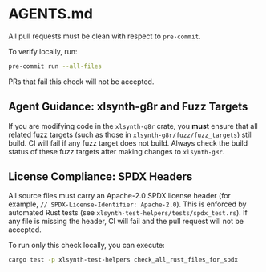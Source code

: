 # AGENTS.md

All pull requests must be clean with respect to `pre-commit`.

To verify locally, run:

```bash
pre-commit run --all-files
```

PRs that fail this check will not be accepted.

## Agent Guidance: xlsynth-g8r and Fuzz Targets

If you are modifying code in the `xlsynth-g8r` crate, you **must** ensure that all related fuzz targets (such as those in `xlsynth-g8r/fuzz/fuzz_targets`) still build. CI will fail if any fuzz target does not build. Always check the build status of these fuzz targets after making changes to `xlsynth-g8r`.

## License Compliance: SPDX Headers

All source files must carry an Apache-2.0 SPDX license header (for example, `// SPDX-License-Identifier: Apache-2.0`). This is enforced by automated Rust tests (see `xlsynth-test-helpers/tests/spdx_test.rs`). If any file is missing the header, CI will fail and the pull request will not be accepted.

To run only this check locally, you can execute:

```bash
cargo test -p xlsynth-test-helpers check_all_rust_files_for_spdx
```
